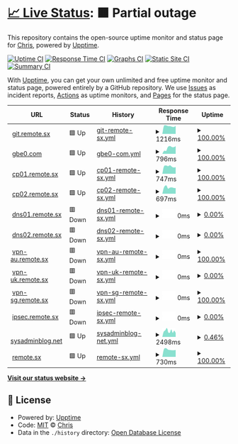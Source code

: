 # [📈 Live Status](https://uptime.gbe0.com): <!--live status--> **🟧 Partial outage**

This repository contains the open-source uptime monitor and status page for [Chris](https://gbe0.com), powered by [Upptime](https://github.com/upptime/upptime).

[![Uptime CI](https://github.com/koj-co/upptime/workflows/Uptime%20CI/badge.svg)](https://github.com/koj-co/upptime/actions?query=workflow%3A%22Uptime+CI%22)
[![Response Time CI](https://github.com/koj-co/upptime/workflows/Response%20Time%20CI/badge.svg)](https://github.com/koj-co/upptime/actions?query=workflow%3A%22Response+Time+CI%22)
[![Graphs CI](https://github.com/koj-co/upptime/workflows/Graphs%20CI/badge.svg)](https://github.com/koj-co/upptime/actions?query=workflow%3A%22Graphs+CI%22)
[![Static Site CI](https://github.com/koj-co/upptime/workflows/Static%20Site%20CI/badge.svg)](https://github.com/koj-co/upptime/actions?query=workflow%3A%22Static+Site+CI%22)
[![Summary CI](https://github.com/koj-co/upptime/workflows/Summary%20CI/badge.svg)](https://github.com/koj-co/upptime/actions?query=workflow%3A%22Summary+CI%22)

With [Upptime](https://upptime.js.org), you can get your own unlimited and free uptime monitor and status page, powered entirely by a GitHub repository. We use [Issues](https://github.com/gbe0/uptime/issues) as incident reports, [Actions](https://github.com/gbe0/uptime/actions) as uptime monitors, and [Pages](https://uptime.gbe0.com) for the status page.

<!--start: status pages-->
<!-- This summary is generated by Upptime (https://github.com/upptime/upptime) -->
<!-- Do not edit this manually, your changes will be overwritten -->
<!-- prettier-ignore -->
| URL | Status | History | Response Time | Uptime |
| --- | ------ | ------- | ------------- | ------ |
| <img alt="" src="https://favicons.githubusercontent.com/git.remote.sx" height="13"> [git.remote.sx](https://git.remote.sx) | 🟩 Up | [git-remote-sx.yml](https://github.com/gbe0/uptime/commits/HEAD/history/git-remote-sx.yml) | <details><summary><img alt="Response time graph" src="./graphs/git-remote-sx/response-time-week.png" height="20"> 1216ms</summary><br><a href="https://uptime.gbe0.com/history/git-remote-sx"><img alt="Response time 1335" src="https://img.shields.io/endpoint?url=https%3A%2F%2Fraw.githubusercontent.com%2Fgbe0%2Fuptime%2FHEAD%2Fapi%2Fgit-remote-sx%2Fresponse-time.json"></a><br><a href="https://uptime.gbe0.com/history/git-remote-sx"><img alt="24-hour response time 1240" src="https://img.shields.io/endpoint?url=https%3A%2F%2Fraw.githubusercontent.com%2Fgbe0%2Fuptime%2FHEAD%2Fapi%2Fgit-remote-sx%2Fresponse-time-day.json"></a><br><a href="https://uptime.gbe0.com/history/git-remote-sx"><img alt="7-day response time 1216" src="https://img.shields.io/endpoint?url=https%3A%2F%2Fraw.githubusercontent.com%2Fgbe0%2Fuptime%2FHEAD%2Fapi%2Fgit-remote-sx%2Fresponse-time-week.json"></a><br><a href="https://uptime.gbe0.com/history/git-remote-sx"><img alt="30-day response time 1215" src="https://img.shields.io/endpoint?url=https%3A%2F%2Fraw.githubusercontent.com%2Fgbe0%2Fuptime%2FHEAD%2Fapi%2Fgit-remote-sx%2Fresponse-time-month.json"></a><br><a href="https://uptime.gbe0.com/history/git-remote-sx"><img alt="1-year response time 1335" src="https://img.shields.io/endpoint?url=https%3A%2F%2Fraw.githubusercontent.com%2Fgbe0%2Fuptime%2FHEAD%2Fapi%2Fgit-remote-sx%2Fresponse-time-year.json"></a></details> | <details><summary><a href="https://uptime.gbe0.com/history/git-remote-sx">100.00%</a></summary><a href="https://uptime.gbe0.com/history/git-remote-sx"><img alt="All-time uptime 99.84%" src="https://img.shields.io/endpoint?url=https%3A%2F%2Fraw.githubusercontent.com%2Fgbe0%2Fuptime%2FHEAD%2Fapi%2Fgit-remote-sx%2Fuptime.json"></a><br><a href="https://uptime.gbe0.com/history/git-remote-sx"><img alt="24-hour uptime 100.00%" src="https://img.shields.io/endpoint?url=https%3A%2F%2Fraw.githubusercontent.com%2Fgbe0%2Fuptime%2FHEAD%2Fapi%2Fgit-remote-sx%2Fuptime-day.json"></a><br><a href="https://uptime.gbe0.com/history/git-remote-sx"><img alt="7-day uptime 100.00%" src="https://img.shields.io/endpoint?url=https%3A%2F%2Fraw.githubusercontent.com%2Fgbe0%2Fuptime%2FHEAD%2Fapi%2Fgit-remote-sx%2Fuptime-week.json"></a><br><a href="https://uptime.gbe0.com/history/git-remote-sx"><img alt="30-day uptime 100.00%" src="https://img.shields.io/endpoint?url=https%3A%2F%2Fraw.githubusercontent.com%2Fgbe0%2Fuptime%2FHEAD%2Fapi%2Fgit-remote-sx%2Fuptime-month.json"></a><br><a href="https://uptime.gbe0.com/history/git-remote-sx"><img alt="1-year uptime 99.84%" src="https://img.shields.io/endpoint?url=https%3A%2F%2Fraw.githubusercontent.com%2Fgbe0%2Fuptime%2FHEAD%2Fapi%2Fgit-remote-sx%2Fuptime-year.json"></a></details>
| <img alt="" src="https://favicons.githubusercontent.com/www.gbe0.com" height="13"> [gbe0.com](https://www.gbe0.com) | 🟩 Up | [gbe0-com.yml](https://github.com/gbe0/uptime/commits/HEAD/history/gbe0-com.yml) | <details><summary><img alt="Response time graph" src="./graphs/gbe0-com/response-time-week.png" height="20"> 796ms</summary><br><a href="https://uptime.gbe0.com/history/gbe0-com"><img alt="Response time 838" src="https://img.shields.io/endpoint?url=https%3A%2F%2Fraw.githubusercontent.com%2Fgbe0%2Fuptime%2FHEAD%2Fapi%2Fgbe0-com%2Fresponse-time.json"></a><br><a href="https://uptime.gbe0.com/history/gbe0-com"><img alt="24-hour response time 1014" src="https://img.shields.io/endpoint?url=https%3A%2F%2Fraw.githubusercontent.com%2Fgbe0%2Fuptime%2FHEAD%2Fapi%2Fgbe0-com%2Fresponse-time-day.json"></a><br><a href="https://uptime.gbe0.com/history/gbe0-com"><img alt="7-day response time 796" src="https://img.shields.io/endpoint?url=https%3A%2F%2Fraw.githubusercontent.com%2Fgbe0%2Fuptime%2FHEAD%2Fapi%2Fgbe0-com%2Fresponse-time-week.json"></a><br><a href="https://uptime.gbe0.com/history/gbe0-com"><img alt="30-day response time 792" src="https://img.shields.io/endpoint?url=https%3A%2F%2Fraw.githubusercontent.com%2Fgbe0%2Fuptime%2FHEAD%2Fapi%2Fgbe0-com%2Fresponse-time-month.json"></a><br><a href="https://uptime.gbe0.com/history/gbe0-com"><img alt="1-year response time 838" src="https://img.shields.io/endpoint?url=https%3A%2F%2Fraw.githubusercontent.com%2Fgbe0%2Fuptime%2FHEAD%2Fapi%2Fgbe0-com%2Fresponse-time-year.json"></a></details> | <details><summary><a href="https://uptime.gbe0.com/history/gbe0-com">100.00%</a></summary><a href="https://uptime.gbe0.com/history/gbe0-com"><img alt="All-time uptime 99.99%" src="https://img.shields.io/endpoint?url=https%3A%2F%2Fraw.githubusercontent.com%2Fgbe0%2Fuptime%2FHEAD%2Fapi%2Fgbe0-com%2Fuptime.json"></a><br><a href="https://uptime.gbe0.com/history/gbe0-com"><img alt="24-hour uptime 100.00%" src="https://img.shields.io/endpoint?url=https%3A%2F%2Fraw.githubusercontent.com%2Fgbe0%2Fuptime%2FHEAD%2Fapi%2Fgbe0-com%2Fuptime-day.json"></a><br><a href="https://uptime.gbe0.com/history/gbe0-com"><img alt="7-day uptime 100.00%" src="https://img.shields.io/endpoint?url=https%3A%2F%2Fraw.githubusercontent.com%2Fgbe0%2Fuptime%2FHEAD%2Fapi%2Fgbe0-com%2Fuptime-week.json"></a><br><a href="https://uptime.gbe0.com/history/gbe0-com"><img alt="30-day uptime 100.00%" src="https://img.shields.io/endpoint?url=https%3A%2F%2Fraw.githubusercontent.com%2Fgbe0%2Fuptime%2FHEAD%2Fapi%2Fgbe0-com%2Fuptime-month.json"></a><br><a href="https://uptime.gbe0.com/history/gbe0-com"><img alt="1-year uptime 99.99%" src="https://img.shields.io/endpoint?url=https%3A%2F%2Fraw.githubusercontent.com%2Fgbe0%2Fuptime%2FHEAD%2Fapi%2Fgbe0-com%2Fuptime-year.json"></a></details>
| <img alt="" src="https://favicons.githubusercontent.com/cp01.remote.sx" height="13"> [cp01.remote.sx](https://cp01.remote.sx) | 🟩 Up | [cp01-remote-sx.yml](https://github.com/gbe0/uptime/commits/HEAD/history/cp01-remote-sx.yml) | <details><summary><img alt="Response time graph" src="./graphs/cp01-remote-sx/response-time-week.png" height="20"> 747ms</summary><br><a href="https://uptime.gbe0.com/history/cp01-remote-sx"><img alt="Response time 788" src="https://img.shields.io/endpoint?url=https%3A%2F%2Fraw.githubusercontent.com%2Fgbe0%2Fuptime%2FHEAD%2Fapi%2Fcp01-remote-sx%2Fresponse-time.json"></a><br><a href="https://uptime.gbe0.com/history/cp01-remote-sx"><img alt="24-hour response time 661" src="https://img.shields.io/endpoint?url=https%3A%2F%2Fraw.githubusercontent.com%2Fgbe0%2Fuptime%2FHEAD%2Fapi%2Fcp01-remote-sx%2Fresponse-time-day.json"></a><br><a href="https://uptime.gbe0.com/history/cp01-remote-sx"><img alt="7-day response time 747" src="https://img.shields.io/endpoint?url=https%3A%2F%2Fraw.githubusercontent.com%2Fgbe0%2Fuptime%2FHEAD%2Fapi%2Fcp01-remote-sx%2Fresponse-time-week.json"></a><br><a href="https://uptime.gbe0.com/history/cp01-remote-sx"><img alt="30-day response time 766" src="https://img.shields.io/endpoint?url=https%3A%2F%2Fraw.githubusercontent.com%2Fgbe0%2Fuptime%2FHEAD%2Fapi%2Fcp01-remote-sx%2Fresponse-time-month.json"></a><br><a href="https://uptime.gbe0.com/history/cp01-remote-sx"><img alt="1-year response time 788" src="https://img.shields.io/endpoint?url=https%3A%2F%2Fraw.githubusercontent.com%2Fgbe0%2Fuptime%2FHEAD%2Fapi%2Fcp01-remote-sx%2Fresponse-time-year.json"></a></details> | <details><summary><a href="https://uptime.gbe0.com/history/cp01-remote-sx">100.00%</a></summary><a href="https://uptime.gbe0.com/history/cp01-remote-sx"><img alt="All-time uptime 99.98%" src="https://img.shields.io/endpoint?url=https%3A%2F%2Fraw.githubusercontent.com%2Fgbe0%2Fuptime%2FHEAD%2Fapi%2Fcp01-remote-sx%2Fuptime.json"></a><br><a href="https://uptime.gbe0.com/history/cp01-remote-sx"><img alt="24-hour uptime 100.00%" src="https://img.shields.io/endpoint?url=https%3A%2F%2Fraw.githubusercontent.com%2Fgbe0%2Fuptime%2FHEAD%2Fapi%2Fcp01-remote-sx%2Fuptime-day.json"></a><br><a href="https://uptime.gbe0.com/history/cp01-remote-sx"><img alt="7-day uptime 100.00%" src="https://img.shields.io/endpoint?url=https%3A%2F%2Fraw.githubusercontent.com%2Fgbe0%2Fuptime%2FHEAD%2Fapi%2Fcp01-remote-sx%2Fuptime-week.json"></a><br><a href="https://uptime.gbe0.com/history/cp01-remote-sx"><img alt="30-day uptime 100.00%" src="https://img.shields.io/endpoint?url=https%3A%2F%2Fraw.githubusercontent.com%2Fgbe0%2Fuptime%2FHEAD%2Fapi%2Fcp01-remote-sx%2Fuptime-month.json"></a><br><a href="https://uptime.gbe0.com/history/cp01-remote-sx"><img alt="1-year uptime 99.98%" src="https://img.shields.io/endpoint?url=https%3A%2F%2Fraw.githubusercontent.com%2Fgbe0%2Fuptime%2FHEAD%2Fapi%2Fcp01-remote-sx%2Fuptime-year.json"></a></details>
| <img alt="" src="https://favicons.githubusercontent.com/cp02.remote.sx" height="13"> [cp02.remote.sx](https://cp02.remote.sx) | 🟩 Up | [cp02-remote-sx.yml](https://github.com/gbe0/uptime/commits/HEAD/history/cp02-remote-sx.yml) | <details><summary><img alt="Response time graph" src="./graphs/cp02-remote-sx/response-time-week.png" height="20"> 697ms</summary><br><a href="https://uptime.gbe0.com/history/cp02-remote-sx"><img alt="Response time 735" src="https://img.shields.io/endpoint?url=https%3A%2F%2Fraw.githubusercontent.com%2Fgbe0%2Fuptime%2FHEAD%2Fapi%2Fcp02-remote-sx%2Fresponse-time.json"></a><br><a href="https://uptime.gbe0.com/history/cp02-remote-sx"><img alt="24-hour response time 620" src="https://img.shields.io/endpoint?url=https%3A%2F%2Fraw.githubusercontent.com%2Fgbe0%2Fuptime%2FHEAD%2Fapi%2Fcp02-remote-sx%2Fresponse-time-day.json"></a><br><a href="https://uptime.gbe0.com/history/cp02-remote-sx"><img alt="7-day response time 697" src="https://img.shields.io/endpoint?url=https%3A%2F%2Fraw.githubusercontent.com%2Fgbe0%2Fuptime%2FHEAD%2Fapi%2Fcp02-remote-sx%2Fresponse-time-week.json"></a><br><a href="https://uptime.gbe0.com/history/cp02-remote-sx"><img alt="30-day response time 711" src="https://img.shields.io/endpoint?url=https%3A%2F%2Fraw.githubusercontent.com%2Fgbe0%2Fuptime%2FHEAD%2Fapi%2Fcp02-remote-sx%2Fresponse-time-month.json"></a><br><a href="https://uptime.gbe0.com/history/cp02-remote-sx"><img alt="1-year response time 735" src="https://img.shields.io/endpoint?url=https%3A%2F%2Fraw.githubusercontent.com%2Fgbe0%2Fuptime%2FHEAD%2Fapi%2Fcp02-remote-sx%2Fresponse-time-year.json"></a></details> | <details><summary><a href="https://uptime.gbe0.com/history/cp02-remote-sx">100.00%</a></summary><a href="https://uptime.gbe0.com/history/cp02-remote-sx"><img alt="All-time uptime 100.00%" src="https://img.shields.io/endpoint?url=https%3A%2F%2Fraw.githubusercontent.com%2Fgbe0%2Fuptime%2FHEAD%2Fapi%2Fcp02-remote-sx%2Fuptime.json"></a><br><a href="https://uptime.gbe0.com/history/cp02-remote-sx"><img alt="24-hour uptime 100.00%" src="https://img.shields.io/endpoint?url=https%3A%2F%2Fraw.githubusercontent.com%2Fgbe0%2Fuptime%2FHEAD%2Fapi%2Fcp02-remote-sx%2Fuptime-day.json"></a><br><a href="https://uptime.gbe0.com/history/cp02-remote-sx"><img alt="7-day uptime 100.00%" src="https://img.shields.io/endpoint?url=https%3A%2F%2Fraw.githubusercontent.com%2Fgbe0%2Fuptime%2FHEAD%2Fapi%2Fcp02-remote-sx%2Fuptime-week.json"></a><br><a href="https://uptime.gbe0.com/history/cp02-remote-sx"><img alt="30-day uptime 100.00%" src="https://img.shields.io/endpoint?url=https%3A%2F%2Fraw.githubusercontent.com%2Fgbe0%2Fuptime%2FHEAD%2Fapi%2Fcp02-remote-sx%2Fuptime-month.json"></a><br><a href="https://uptime.gbe0.com/history/cp02-remote-sx"><img alt="1-year uptime 100.00%" src="https://img.shields.io/endpoint?url=https%3A%2F%2Fraw.githubusercontent.com%2Fgbe0%2Fuptime%2FHEAD%2Fapi%2Fcp02-remote-sx%2Fuptime-year.json"></a></details>
| <img alt="" src="https://favicons.githubusercontent.com/dns01.remote.sx" height="13"> [dns01.remote.sx](https://dns01.remote.sx:2087) | 🟥 Down | [dns01-remote-sx.yml](https://github.com/gbe0/uptime/commits/HEAD/history/dns01-remote-sx.yml) | <details><summary><img alt="Response time graph" src="./graphs/dns01-remote-sx/response-time-week.png" height="20"> 0ms</summary><br><a href="https://uptime.gbe0.com/history/dns01-remote-sx"><img alt="Response time 1077" src="https://img.shields.io/endpoint?url=https%3A%2F%2Fraw.githubusercontent.com%2Fgbe0%2Fuptime%2FHEAD%2Fapi%2Fdns01-remote-sx%2Fresponse-time.json"></a><br><a href="https://uptime.gbe0.com/history/dns01-remote-sx"><img alt="24-hour response time 0" src="https://img.shields.io/endpoint?url=https%3A%2F%2Fraw.githubusercontent.com%2Fgbe0%2Fuptime%2FHEAD%2Fapi%2Fdns01-remote-sx%2Fresponse-time-day.json"></a><br><a href="https://uptime.gbe0.com/history/dns01-remote-sx"><img alt="7-day response time 0" src="https://img.shields.io/endpoint?url=https%3A%2F%2Fraw.githubusercontent.com%2Fgbe0%2Fuptime%2FHEAD%2Fapi%2Fdns01-remote-sx%2Fresponse-time-week.json"></a><br><a href="https://uptime.gbe0.com/history/dns01-remote-sx"><img alt="30-day response time 0" src="https://img.shields.io/endpoint?url=https%3A%2F%2Fraw.githubusercontent.com%2Fgbe0%2Fuptime%2FHEAD%2Fapi%2Fdns01-remote-sx%2Fresponse-time-month.json"></a><br><a href="https://uptime.gbe0.com/history/dns01-remote-sx"><img alt="1-year response time 1077" src="https://img.shields.io/endpoint?url=https%3A%2F%2Fraw.githubusercontent.com%2Fgbe0%2Fuptime%2FHEAD%2Fapi%2Fdns01-remote-sx%2Fresponse-time-year.json"></a></details> | <details><summary><a href="https://uptime.gbe0.com/history/dns01-remote-sx">0.00%</a></summary><a href="https://uptime.gbe0.com/history/dns01-remote-sx"><img alt="All-time uptime 76.27%" src="https://img.shields.io/endpoint?url=https%3A%2F%2Fraw.githubusercontent.com%2Fgbe0%2Fuptime%2FHEAD%2Fapi%2Fdns01-remote-sx%2Fuptime.json"></a><br><a href="https://uptime.gbe0.com/history/dns01-remote-sx"><img alt="24-hour uptime 0.00%" src="https://img.shields.io/endpoint?url=https%3A%2F%2Fraw.githubusercontent.com%2Fgbe0%2Fuptime%2FHEAD%2Fapi%2Fdns01-remote-sx%2Fuptime-day.json"></a><br><a href="https://uptime.gbe0.com/history/dns01-remote-sx"><img alt="7-day uptime 0.00%" src="https://img.shields.io/endpoint?url=https%3A%2F%2Fraw.githubusercontent.com%2Fgbe0%2Fuptime%2FHEAD%2Fapi%2Fdns01-remote-sx%2Fuptime-week.json"></a><br><a href="https://uptime.gbe0.com/history/dns01-remote-sx"><img alt="30-day uptime 0.00%" src="https://img.shields.io/endpoint?url=https%3A%2F%2Fraw.githubusercontent.com%2Fgbe0%2Fuptime%2FHEAD%2Fapi%2Fdns01-remote-sx%2Fuptime-month.json"></a><br><a href="https://uptime.gbe0.com/history/dns01-remote-sx"><img alt="1-year uptime 76.27%" src="https://img.shields.io/endpoint?url=https%3A%2F%2Fraw.githubusercontent.com%2Fgbe0%2Fuptime%2FHEAD%2Fapi%2Fdns01-remote-sx%2Fuptime-year.json"></a></details>
| <img alt="" src="https://favicons.githubusercontent.com/dns02.remote.sx" height="13"> [dns02.remote.sx](https://dns02.remote.sx:2087) | 🟥 Down | [dns02-remote-sx.yml](https://github.com/gbe0/uptime/commits/HEAD/history/dns02-remote-sx.yml) | <details><summary><img alt="Response time graph" src="./graphs/dns02-remote-sx/response-time-week.png" height="20"> 0ms</summary><br><a href="https://uptime.gbe0.com/history/dns02-remote-sx"><img alt="Response time 1462" src="https://img.shields.io/endpoint?url=https%3A%2F%2Fraw.githubusercontent.com%2Fgbe0%2Fuptime%2FHEAD%2Fapi%2Fdns02-remote-sx%2Fresponse-time.json"></a><br><a href="https://uptime.gbe0.com/history/dns02-remote-sx"><img alt="24-hour response time 0" src="https://img.shields.io/endpoint?url=https%3A%2F%2Fraw.githubusercontent.com%2Fgbe0%2Fuptime%2FHEAD%2Fapi%2Fdns02-remote-sx%2Fresponse-time-day.json"></a><br><a href="https://uptime.gbe0.com/history/dns02-remote-sx"><img alt="7-day response time 0" src="https://img.shields.io/endpoint?url=https%3A%2F%2Fraw.githubusercontent.com%2Fgbe0%2Fuptime%2FHEAD%2Fapi%2Fdns02-remote-sx%2Fresponse-time-week.json"></a><br><a href="https://uptime.gbe0.com/history/dns02-remote-sx"><img alt="30-day response time 0" src="https://img.shields.io/endpoint?url=https%3A%2F%2Fraw.githubusercontent.com%2Fgbe0%2Fuptime%2FHEAD%2Fapi%2Fdns02-remote-sx%2Fresponse-time-month.json"></a><br><a href="https://uptime.gbe0.com/history/dns02-remote-sx"><img alt="1-year response time 1462" src="https://img.shields.io/endpoint?url=https%3A%2F%2Fraw.githubusercontent.com%2Fgbe0%2Fuptime%2FHEAD%2Fapi%2Fdns02-remote-sx%2Fresponse-time-year.json"></a></details> | <details><summary><a href="https://uptime.gbe0.com/history/dns02-remote-sx">0.00%</a></summary><a href="https://uptime.gbe0.com/history/dns02-remote-sx"><img alt="All-time uptime 40.21%" src="https://img.shields.io/endpoint?url=https%3A%2F%2Fraw.githubusercontent.com%2Fgbe0%2Fuptime%2FHEAD%2Fapi%2Fdns02-remote-sx%2Fuptime.json"></a><br><a href="https://uptime.gbe0.com/history/dns02-remote-sx"><img alt="24-hour uptime 0.00%" src="https://img.shields.io/endpoint?url=https%3A%2F%2Fraw.githubusercontent.com%2Fgbe0%2Fuptime%2FHEAD%2Fapi%2Fdns02-remote-sx%2Fuptime-day.json"></a><br><a href="https://uptime.gbe0.com/history/dns02-remote-sx"><img alt="7-day uptime 0.00%" src="https://img.shields.io/endpoint?url=https%3A%2F%2Fraw.githubusercontent.com%2Fgbe0%2Fuptime%2FHEAD%2Fapi%2Fdns02-remote-sx%2Fuptime-week.json"></a><br><a href="https://uptime.gbe0.com/history/dns02-remote-sx"><img alt="30-day uptime 0.00%" src="https://img.shields.io/endpoint?url=https%3A%2F%2Fraw.githubusercontent.com%2Fgbe0%2Fuptime%2FHEAD%2Fapi%2Fdns02-remote-sx%2Fuptime-month.json"></a><br><a href="https://uptime.gbe0.com/history/dns02-remote-sx"><img alt="1-year uptime 40.21%" src="https://img.shields.io/endpoint?url=https%3A%2F%2Fraw.githubusercontent.com%2Fgbe0%2Fuptime%2FHEAD%2Fapi%2Fdns02-remote-sx%2Fuptime-year.json"></a></details>
| <img alt="" src="https://favicons.githubusercontent.com/vpn-au.remote.sx" height="13"> [vpn-au.remote.sx](https://vpn-au.remote.sx) | 🟥 Down | [vpn-au-remote-sx.yml](https://github.com/gbe0/uptime/commits/HEAD/history/vpn-au-remote-sx.yml) | <details><summary><img alt="Response time graph" src="./graphs/vpn-au-remote-sx/response-time-week.png" height="20"> 0ms</summary><br><a href="https://uptime.gbe0.com/history/vpn-au-remote-sx"><img alt="Response time 783" src="https://img.shields.io/endpoint?url=https%3A%2F%2Fraw.githubusercontent.com%2Fgbe0%2Fuptime%2FHEAD%2Fapi%2Fvpn-au-remote-sx%2Fresponse-time.json"></a><br><a href="https://uptime.gbe0.com/history/vpn-au-remote-sx"><img alt="24-hour response time 0" src="https://img.shields.io/endpoint?url=https%3A%2F%2Fraw.githubusercontent.com%2Fgbe0%2Fuptime%2FHEAD%2Fapi%2Fvpn-au-remote-sx%2Fresponse-time-day.json"></a><br><a href="https://uptime.gbe0.com/history/vpn-au-remote-sx"><img alt="7-day response time 0" src="https://img.shields.io/endpoint?url=https%3A%2F%2Fraw.githubusercontent.com%2Fgbe0%2Fuptime%2FHEAD%2Fapi%2Fvpn-au-remote-sx%2Fresponse-time-week.json"></a><br><a href="https://uptime.gbe0.com/history/vpn-au-remote-sx"><img alt="30-day response time 0" src="https://img.shields.io/endpoint?url=https%3A%2F%2Fraw.githubusercontent.com%2Fgbe0%2Fuptime%2FHEAD%2Fapi%2Fvpn-au-remote-sx%2Fresponse-time-month.json"></a><br><a href="https://uptime.gbe0.com/history/vpn-au-remote-sx"><img alt="1-year response time 783" src="https://img.shields.io/endpoint?url=https%3A%2F%2Fraw.githubusercontent.com%2Fgbe0%2Fuptime%2FHEAD%2Fapi%2Fvpn-au-remote-sx%2Fresponse-time-year.json"></a></details> | <details><summary><a href="https://uptime.gbe0.com/history/vpn-au-remote-sx">100.00%</a></summary><a href="https://uptime.gbe0.com/history/vpn-au-remote-sx"><img alt="All-time uptime 99.99%" src="https://img.shields.io/endpoint?url=https%3A%2F%2Fraw.githubusercontent.com%2Fgbe0%2Fuptime%2FHEAD%2Fapi%2Fvpn-au-remote-sx%2Fuptime.json"></a><br><a href="https://uptime.gbe0.com/history/vpn-au-remote-sx"><img alt="24-hour uptime 100.00%" src="https://img.shields.io/endpoint?url=https%3A%2F%2Fraw.githubusercontent.com%2Fgbe0%2Fuptime%2FHEAD%2Fapi%2Fvpn-au-remote-sx%2Fuptime-day.json"></a><br><a href="https://uptime.gbe0.com/history/vpn-au-remote-sx"><img alt="7-day uptime 100.00%" src="https://img.shields.io/endpoint?url=https%3A%2F%2Fraw.githubusercontent.com%2Fgbe0%2Fuptime%2FHEAD%2Fapi%2Fvpn-au-remote-sx%2Fuptime-week.json"></a><br><a href="https://uptime.gbe0.com/history/vpn-au-remote-sx"><img alt="30-day uptime 100.00%" src="https://img.shields.io/endpoint?url=https%3A%2F%2Fraw.githubusercontent.com%2Fgbe0%2Fuptime%2FHEAD%2Fapi%2Fvpn-au-remote-sx%2Fuptime-month.json"></a><br><a href="https://uptime.gbe0.com/history/vpn-au-remote-sx"><img alt="1-year uptime 99.99%" src="https://img.shields.io/endpoint?url=https%3A%2F%2Fraw.githubusercontent.com%2Fgbe0%2Fuptime%2FHEAD%2Fapi%2Fvpn-au-remote-sx%2Fuptime-year.json"></a></details>
| <img alt="" src="https://favicons.githubusercontent.com/vpn-uk.remote.sx" height="13"> [vpn-uk.remote.sx](https://vpn-uk.remote.sx) | 🟥 Down | [vpn-uk-remote-sx.yml](https://github.com/gbe0/uptime/commits/HEAD/history/vpn-uk-remote-sx.yml) | <details><summary><img alt="Response time graph" src="./graphs/vpn-uk-remote-sx/response-time-week.png" height="20"> 0ms</summary><br><a href="https://uptime.gbe0.com/history/vpn-uk-remote-sx"><img alt="Response time 402" src="https://img.shields.io/endpoint?url=https%3A%2F%2Fraw.githubusercontent.com%2Fgbe0%2Fuptime%2FHEAD%2Fapi%2Fvpn-uk-remote-sx%2Fresponse-time.json"></a><br><a href="https://uptime.gbe0.com/history/vpn-uk-remote-sx"><img alt="24-hour response time 0" src="https://img.shields.io/endpoint?url=https%3A%2F%2Fraw.githubusercontent.com%2Fgbe0%2Fuptime%2FHEAD%2Fapi%2Fvpn-uk-remote-sx%2Fresponse-time-day.json"></a><br><a href="https://uptime.gbe0.com/history/vpn-uk-remote-sx"><img alt="7-day response time 0" src="https://img.shields.io/endpoint?url=https%3A%2F%2Fraw.githubusercontent.com%2Fgbe0%2Fuptime%2FHEAD%2Fapi%2Fvpn-uk-remote-sx%2Fresponse-time-week.json"></a><br><a href="https://uptime.gbe0.com/history/vpn-uk-remote-sx"><img alt="30-day response time 0" src="https://img.shields.io/endpoint?url=https%3A%2F%2Fraw.githubusercontent.com%2Fgbe0%2Fuptime%2FHEAD%2Fapi%2Fvpn-uk-remote-sx%2Fresponse-time-month.json"></a><br><a href="https://uptime.gbe0.com/history/vpn-uk-remote-sx"><img alt="1-year response time 402" src="https://img.shields.io/endpoint?url=https%3A%2F%2Fraw.githubusercontent.com%2Fgbe0%2Fuptime%2FHEAD%2Fapi%2Fvpn-uk-remote-sx%2Fresponse-time-year.json"></a></details> | <details><summary><a href="https://uptime.gbe0.com/history/vpn-uk-remote-sx">0.00%</a></summary><a href="https://uptime.gbe0.com/history/vpn-uk-remote-sx"><img alt="All-time uptime 87.13%" src="https://img.shields.io/endpoint?url=https%3A%2F%2Fraw.githubusercontent.com%2Fgbe0%2Fuptime%2FHEAD%2Fapi%2Fvpn-uk-remote-sx%2Fuptime.json"></a><br><a href="https://uptime.gbe0.com/history/vpn-uk-remote-sx"><img alt="24-hour uptime 0.00%" src="https://img.shields.io/endpoint?url=https%3A%2F%2Fraw.githubusercontent.com%2Fgbe0%2Fuptime%2FHEAD%2Fapi%2Fvpn-uk-remote-sx%2Fuptime-day.json"></a><br><a href="https://uptime.gbe0.com/history/vpn-uk-remote-sx"><img alt="7-day uptime 0.00%" src="https://img.shields.io/endpoint?url=https%3A%2F%2Fraw.githubusercontent.com%2Fgbe0%2Fuptime%2FHEAD%2Fapi%2Fvpn-uk-remote-sx%2Fuptime-week.json"></a><br><a href="https://uptime.gbe0.com/history/vpn-uk-remote-sx"><img alt="30-day uptime 0.00%" src="https://img.shields.io/endpoint?url=https%3A%2F%2Fraw.githubusercontent.com%2Fgbe0%2Fuptime%2FHEAD%2Fapi%2Fvpn-uk-remote-sx%2Fuptime-month.json"></a><br><a href="https://uptime.gbe0.com/history/vpn-uk-remote-sx"><img alt="1-year uptime 87.13%" src="https://img.shields.io/endpoint?url=https%3A%2F%2Fraw.githubusercontent.com%2Fgbe0%2Fuptime%2FHEAD%2Fapi%2Fvpn-uk-remote-sx%2Fuptime-year.json"></a></details>
| <img alt="" src="https://favicons.githubusercontent.com/vpn-sg.remote.sx" height="13"> [vpn-sg.remote.sx](https://vpn-sg.remote.sx) | 🟥 Down | [vpn-sg-remote-sx.yml](https://github.com/gbe0/uptime/commits/HEAD/history/vpn-sg-remote-sx.yml) | <details><summary><img alt="Response time graph" src="./graphs/vpn-sg-remote-sx/response-time-week.png" height="20"> 0ms</summary><br><a href="https://uptime.gbe0.com/history/vpn-sg-remote-sx"><img alt="Response time 700" src="https://img.shields.io/endpoint?url=https%3A%2F%2Fraw.githubusercontent.com%2Fgbe0%2Fuptime%2FHEAD%2Fapi%2Fvpn-sg-remote-sx%2Fresponse-time.json"></a><br><a href="https://uptime.gbe0.com/history/vpn-sg-remote-sx"><img alt="24-hour response time 0" src="https://img.shields.io/endpoint?url=https%3A%2F%2Fraw.githubusercontent.com%2Fgbe0%2Fuptime%2FHEAD%2Fapi%2Fvpn-sg-remote-sx%2Fresponse-time-day.json"></a><br><a href="https://uptime.gbe0.com/history/vpn-sg-remote-sx"><img alt="7-day response time 0" src="https://img.shields.io/endpoint?url=https%3A%2F%2Fraw.githubusercontent.com%2Fgbe0%2Fuptime%2FHEAD%2Fapi%2Fvpn-sg-remote-sx%2Fresponse-time-week.json"></a><br><a href="https://uptime.gbe0.com/history/vpn-sg-remote-sx"><img alt="30-day response time 0" src="https://img.shields.io/endpoint?url=https%3A%2F%2Fraw.githubusercontent.com%2Fgbe0%2Fuptime%2FHEAD%2Fapi%2Fvpn-sg-remote-sx%2Fresponse-time-month.json"></a><br><a href="https://uptime.gbe0.com/history/vpn-sg-remote-sx"><img alt="1-year response time 700" src="https://img.shields.io/endpoint?url=https%3A%2F%2Fraw.githubusercontent.com%2Fgbe0%2Fuptime%2FHEAD%2Fapi%2Fvpn-sg-remote-sx%2Fresponse-time-year.json"></a></details> | <details><summary><a href="https://uptime.gbe0.com/history/vpn-sg-remote-sx">100.00%</a></summary><a href="https://uptime.gbe0.com/history/vpn-sg-remote-sx"><img alt="All-time uptime 99.99%" src="https://img.shields.io/endpoint?url=https%3A%2F%2Fraw.githubusercontent.com%2Fgbe0%2Fuptime%2FHEAD%2Fapi%2Fvpn-sg-remote-sx%2Fuptime.json"></a><br><a href="https://uptime.gbe0.com/history/vpn-sg-remote-sx"><img alt="24-hour uptime 100.00%" src="https://img.shields.io/endpoint?url=https%3A%2F%2Fraw.githubusercontent.com%2Fgbe0%2Fuptime%2FHEAD%2Fapi%2Fvpn-sg-remote-sx%2Fuptime-day.json"></a><br><a href="https://uptime.gbe0.com/history/vpn-sg-remote-sx"><img alt="7-day uptime 100.00%" src="https://img.shields.io/endpoint?url=https%3A%2F%2Fraw.githubusercontent.com%2Fgbe0%2Fuptime%2FHEAD%2Fapi%2Fvpn-sg-remote-sx%2Fuptime-week.json"></a><br><a href="https://uptime.gbe0.com/history/vpn-sg-remote-sx"><img alt="30-day uptime 100.00%" src="https://img.shields.io/endpoint?url=https%3A%2F%2Fraw.githubusercontent.com%2Fgbe0%2Fuptime%2FHEAD%2Fapi%2Fvpn-sg-remote-sx%2Fuptime-month.json"></a><br><a href="https://uptime.gbe0.com/history/vpn-sg-remote-sx"><img alt="1-year uptime 99.99%" src="https://img.shields.io/endpoint?url=https%3A%2F%2Fraw.githubusercontent.com%2Fgbe0%2Fuptime%2FHEAD%2Fapi%2Fvpn-sg-remote-sx%2Fuptime-year.json"></a></details>
| <img alt="" src="https://favicons.githubusercontent.com/ipsec.remote.sx" height="13"> [ipsec.remote.sx](https://ipsec.remote.sx) | 🟥 Down | [ipsec-remote-sx.yml](https://github.com/gbe0/uptime/commits/HEAD/history/ipsec-remote-sx.yml) | <details><summary><img alt="Response time graph" src="./graphs/ipsec-remote-sx/response-time-week.png" height="20"> 0ms</summary><br><a href="https://uptime.gbe0.com/history/ipsec-remote-sx"><img alt="Response time 704" src="https://img.shields.io/endpoint?url=https%3A%2F%2Fraw.githubusercontent.com%2Fgbe0%2Fuptime%2FHEAD%2Fapi%2Fipsec-remote-sx%2Fresponse-time.json"></a><br><a href="https://uptime.gbe0.com/history/ipsec-remote-sx"><img alt="24-hour response time 0" src="https://img.shields.io/endpoint?url=https%3A%2F%2Fraw.githubusercontent.com%2Fgbe0%2Fuptime%2FHEAD%2Fapi%2Fipsec-remote-sx%2Fresponse-time-day.json"></a><br><a href="https://uptime.gbe0.com/history/ipsec-remote-sx"><img alt="7-day response time 0" src="https://img.shields.io/endpoint?url=https%3A%2F%2Fraw.githubusercontent.com%2Fgbe0%2Fuptime%2FHEAD%2Fapi%2Fipsec-remote-sx%2Fresponse-time-week.json"></a><br><a href="https://uptime.gbe0.com/history/ipsec-remote-sx"><img alt="30-day response time 0" src="https://img.shields.io/endpoint?url=https%3A%2F%2Fraw.githubusercontent.com%2Fgbe0%2Fuptime%2FHEAD%2Fapi%2Fipsec-remote-sx%2Fresponse-time-month.json"></a><br><a href="https://uptime.gbe0.com/history/ipsec-remote-sx"><img alt="1-year response time 704" src="https://img.shields.io/endpoint?url=https%3A%2F%2Fraw.githubusercontent.com%2Fgbe0%2Fuptime%2FHEAD%2Fapi%2Fipsec-remote-sx%2Fresponse-time-year.json"></a></details> | <details><summary><a href="https://uptime.gbe0.com/history/ipsec-remote-sx">0.00%</a></summary><a href="https://uptime.gbe0.com/history/ipsec-remote-sx"><img alt="All-time uptime 59.26%" src="https://img.shields.io/endpoint?url=https%3A%2F%2Fraw.githubusercontent.com%2Fgbe0%2Fuptime%2FHEAD%2Fapi%2Fipsec-remote-sx%2Fuptime.json"></a><br><a href="https://uptime.gbe0.com/history/ipsec-remote-sx"><img alt="24-hour uptime 0.00%" src="https://img.shields.io/endpoint?url=https%3A%2F%2Fraw.githubusercontent.com%2Fgbe0%2Fuptime%2FHEAD%2Fapi%2Fipsec-remote-sx%2Fuptime-day.json"></a><br><a href="https://uptime.gbe0.com/history/ipsec-remote-sx"><img alt="7-day uptime 0.00%" src="https://img.shields.io/endpoint?url=https%3A%2F%2Fraw.githubusercontent.com%2Fgbe0%2Fuptime%2FHEAD%2Fapi%2Fipsec-remote-sx%2Fuptime-week.json"></a><br><a href="https://uptime.gbe0.com/history/ipsec-remote-sx"><img alt="30-day uptime 0.00%" src="https://img.shields.io/endpoint?url=https%3A%2F%2Fraw.githubusercontent.com%2Fgbe0%2Fuptime%2FHEAD%2Fapi%2Fipsec-remote-sx%2Fuptime-month.json"></a><br><a href="https://uptime.gbe0.com/history/ipsec-remote-sx"><img alt="1-year uptime 59.26%" src="https://img.shields.io/endpoint?url=https%3A%2F%2Fraw.githubusercontent.com%2Fgbe0%2Fuptime%2FHEAD%2Fapi%2Fipsec-remote-sx%2Fuptime-year.json"></a></details>
| <img alt="" src="https://favicons.githubusercontent.com/www.sysadminblog.net" height="13"> [sysadminblog.net](https://www.sysadminblog.net) | 🟩 Up | [sysadminblog-net.yml](https://github.com/gbe0/uptime/commits/HEAD/history/sysadminblog-net.yml) | <details><summary><img alt="Response time graph" src="./graphs/sysadminblog-net/response-time-week.png" height="20"> 2498ms</summary><br><a href="https://uptime.gbe0.com/history/sysadminblog-net"><img alt="Response time 3271" src="https://img.shields.io/endpoint?url=https%3A%2F%2Fraw.githubusercontent.com%2Fgbe0%2Fuptime%2FHEAD%2Fapi%2Fsysadminblog-net%2Fresponse-time.json"></a><br><a href="https://uptime.gbe0.com/history/sysadminblog-net"><img alt="24-hour response time 2088" src="https://img.shields.io/endpoint?url=https%3A%2F%2Fraw.githubusercontent.com%2Fgbe0%2Fuptime%2FHEAD%2Fapi%2Fsysadminblog-net%2Fresponse-time-day.json"></a><br><a href="https://uptime.gbe0.com/history/sysadminblog-net"><img alt="7-day response time 2498" src="https://img.shields.io/endpoint?url=https%3A%2F%2Fraw.githubusercontent.com%2Fgbe0%2Fuptime%2FHEAD%2Fapi%2Fsysadminblog-net%2Fresponse-time-week.json"></a><br><a href="https://uptime.gbe0.com/history/sysadminblog-net"><img alt="30-day response time 2523" src="https://img.shields.io/endpoint?url=https%3A%2F%2Fraw.githubusercontent.com%2Fgbe0%2Fuptime%2FHEAD%2Fapi%2Fsysadminblog-net%2Fresponse-time-month.json"></a><br><a href="https://uptime.gbe0.com/history/sysadminblog-net"><img alt="1-year response time 3271" src="https://img.shields.io/endpoint?url=https%3A%2F%2Fraw.githubusercontent.com%2Fgbe0%2Fuptime%2FHEAD%2Fapi%2Fsysadminblog-net%2Fresponse-time-year.json"></a></details> | <details><summary><a href="https://uptime.gbe0.com/history/sysadminblog-net">0.46%</a></summary><a href="https://uptime.gbe0.com/history/sysadminblog-net"><img alt="All-time uptime 0.17%" src="https://img.shields.io/endpoint?url=https%3A%2F%2Fraw.githubusercontent.com%2Fgbe0%2Fuptime%2FHEAD%2Fapi%2Fsysadminblog-net%2Fuptime.json"></a><br><a href="https://uptime.gbe0.com/history/sysadminblog-net"><img alt="24-hour uptime 0.02%" src="https://img.shields.io/endpoint?url=https%3A%2F%2Fraw.githubusercontent.com%2Fgbe0%2Fuptime%2FHEAD%2Fapi%2Fsysadminblog-net%2Fuptime-day.json"></a><br><a href="https://uptime.gbe0.com/history/sysadminblog-net"><img alt="7-day uptime 0.46%" src="https://img.shields.io/endpoint?url=https%3A%2F%2Fraw.githubusercontent.com%2Fgbe0%2Fuptime%2FHEAD%2Fapi%2Fsysadminblog-net%2Fuptime-week.json"></a><br><a href="https://uptime.gbe0.com/history/sysadminblog-net"><img alt="30-day uptime 0.00%" src="https://img.shields.io/endpoint?url=https%3A%2F%2Fraw.githubusercontent.com%2Fgbe0%2Fuptime%2FHEAD%2Fapi%2Fsysadminblog-net%2Fuptime-month.json"></a><br><a href="https://uptime.gbe0.com/history/sysadminblog-net"><img alt="1-year uptime 0.17%" src="https://img.shields.io/endpoint?url=https%3A%2F%2Fraw.githubusercontent.com%2Fgbe0%2Fuptime%2FHEAD%2Fapi%2Fsysadminblog-net%2Fuptime-year.json"></a></details>
| <img alt="" src="https://favicons.githubusercontent.com/remote.sx" height="13"> [remote.sx](https://remote.sx) | 🟩 Up | [remote-sx.yml](https://github.com/gbe0/uptime/commits/HEAD/history/remote-sx.yml) | <details><summary><img alt="Response time graph" src="./graphs/remote-sx/response-time-week.png" height="20"> 730ms</summary><br><a href="https://uptime.gbe0.com/history/remote-sx"><img alt="Response time 817" src="https://img.shields.io/endpoint?url=https%3A%2F%2Fraw.githubusercontent.com%2Fgbe0%2Fuptime%2FHEAD%2Fapi%2Fremote-sx%2Fresponse-time.json"></a><br><a href="https://uptime.gbe0.com/history/remote-sx"><img alt="24-hour response time 691" src="https://img.shields.io/endpoint?url=https%3A%2F%2Fraw.githubusercontent.com%2Fgbe0%2Fuptime%2FHEAD%2Fapi%2Fremote-sx%2Fresponse-time-day.json"></a><br><a href="https://uptime.gbe0.com/history/remote-sx"><img alt="7-day response time 730" src="https://img.shields.io/endpoint?url=https%3A%2F%2Fraw.githubusercontent.com%2Fgbe0%2Fuptime%2FHEAD%2Fapi%2Fremote-sx%2Fresponse-time-week.json"></a><br><a href="https://uptime.gbe0.com/history/remote-sx"><img alt="30-day response time 758" src="https://img.shields.io/endpoint?url=https%3A%2F%2Fraw.githubusercontent.com%2Fgbe0%2Fuptime%2FHEAD%2Fapi%2Fremote-sx%2Fresponse-time-month.json"></a><br><a href="https://uptime.gbe0.com/history/remote-sx"><img alt="1-year response time 817" src="https://img.shields.io/endpoint?url=https%3A%2F%2Fraw.githubusercontent.com%2Fgbe0%2Fuptime%2FHEAD%2Fapi%2Fremote-sx%2Fresponse-time-year.json"></a></details> | <details><summary><a href="https://uptime.gbe0.com/history/remote-sx">100.00%</a></summary><a href="https://uptime.gbe0.com/history/remote-sx"><img alt="All-time uptime 100.00%" src="https://img.shields.io/endpoint?url=https%3A%2F%2Fraw.githubusercontent.com%2Fgbe0%2Fuptime%2FHEAD%2Fapi%2Fremote-sx%2Fuptime.json"></a><br><a href="https://uptime.gbe0.com/history/remote-sx"><img alt="24-hour uptime 100.00%" src="https://img.shields.io/endpoint?url=https%3A%2F%2Fraw.githubusercontent.com%2Fgbe0%2Fuptime%2FHEAD%2Fapi%2Fremote-sx%2Fuptime-day.json"></a><br><a href="https://uptime.gbe0.com/history/remote-sx"><img alt="7-day uptime 100.00%" src="https://img.shields.io/endpoint?url=https%3A%2F%2Fraw.githubusercontent.com%2Fgbe0%2Fuptime%2FHEAD%2Fapi%2Fremote-sx%2Fuptime-week.json"></a><br><a href="https://uptime.gbe0.com/history/remote-sx"><img alt="30-day uptime 100.00%" src="https://img.shields.io/endpoint?url=https%3A%2F%2Fraw.githubusercontent.com%2Fgbe0%2Fuptime%2FHEAD%2Fapi%2Fremote-sx%2Fuptime-month.json"></a><br><a href="https://uptime.gbe0.com/history/remote-sx"><img alt="1-year uptime 100.00%" src="https://img.shields.io/endpoint?url=https%3A%2F%2Fraw.githubusercontent.com%2Fgbe0%2Fuptime%2FHEAD%2Fapi%2Fremote-sx%2Fuptime-year.json"></a></details>

<!--end: status pages-->

[**Visit our status website →**](https://uptime.gbe0.com)

## 📄 License

- Powered by: [Upptime](https://github.com/upptime/upptime)
- Code: [MIT](./LICENSE) © [Chris](https://gbe0.com)
- Data in the `./history` directory: [Open Database License](https://opendatacommons.org/licenses/odbl/1-0/)
